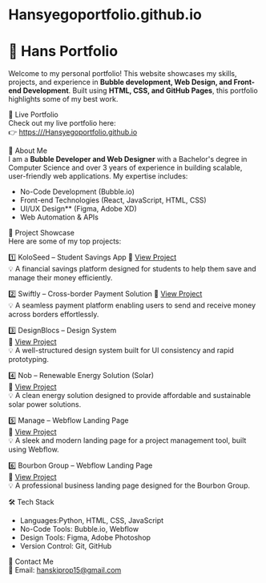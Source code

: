 # Hansyegoportfolio.github.io
# 🚀 Hans Portfolio  

Welcome to my personal portfolio! This website showcases my skills, projects, and experience in **Bubble development, Web Design, and Front-end Development**. Built using **HTML, CSS, and GitHub Pages**, this portfolio highlights some of my best work.  

🔗 Live Portfolio  
Check out my live portfolio here:  
👉 [https:///Hansyegoportfolio.github.io](https:///Hansyegoportfolio.github.io)  

 📌 About Me  
I am a **Bubble Developer and Web Designer** with a Bachelor's degree in Computer Science and over 3 years of experience in building scalable, user-friendly web applications. My expertise includes:  

- No-Code Development (Bubble.io)  
- Front-end Technologies (React, JavaScript, HTML, CSS)  
- UI/UX Design** (Figma, Adobe XD)  
- Web Automation & APIs 

📂 Project Showcase  
Here are some of my top projects:  

1️⃣ KoloSeed – Student Savings App 
🔗 [View Project](https://abaft-rule-0e8.notion.site/KoloSeed-A-Student-Savings-App-fbc451c6b7b74739b6e258131b3983d9?pvs=25)  
💡 A financial savings platform designed for students to help them save and manage their money efficiently.  

2️⃣ Swiftly – Cross-border Payment Solution 
🔗 [View Project](https://abaft-rule-0e8.notion.site/Swiftly-A-Cross-border-Payment-Solution-63343e82ecd54cb3b76d00c800888d8e?pvs=25)  
💡 A seamless payment platform enabling users to send and receive money across borders effortlessly.  

3️⃣ DesignBlocs – Design System  
🔗 [View Project](https://abaft-rule-0e8.notion.site/DesignBlocs-Design-System-8acc02e987c34377b09aa625082bf3a0?pvs=25)  
💡 A well-structured design system built for UI consistency and rapid prototyping.  

4️⃣ Nob – Renewable Energy Solution (Solar)  
🔗 [View Project](https://abaft-rule-0e8.notion.site/Nob-Renewable-Energy-Solution-Solar-f78fe0ceb56643388c47874735d9b1ac?pvs=25)  
💡 A clean energy solution designed to provide affordable and sustainable solar power solutions.  

5️⃣ Manage – Webflow Landing Page  
🔗 [View Project](https://abaft-rule-0e8.notion.site/Manage-Landing-Page-f2f32ecd32554f279ddabb502bb3a8cc?pvs=25)  
💡 A sleek and modern landing page for a project management tool, built using Webflow.  

6️⃣ Bourbon Group – Webflow Landing Page  
🔗 [View Project](https://abaft-rule-0e8.notion.site/Bourbon-Group-Landing-Page-f4e8e561b04042a8b6d8dce1975f0dfa?pvs=25)  
💡 A professional business landing page designed for the Bourbon Group.  

 🛠️ Tech Stack  
- Languages:Python, HTML, CSS, JavaScript  
- No-Code Tools: Bubble.io, Webflow  
- Design Tools: Figma, Adobe Photoshop  
- Version Control: Git, GitHub  


📩 Contact Me  
📧 Email: hanskiprop15@gmail.com
